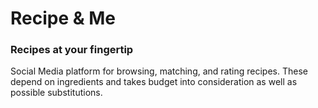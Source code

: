 # Recipe & Me
### Recipes at your fingertip
Social Media platform for browsing, matching, and rating recipes. These depend on ingredients and takes budget into consideration as well as possible substitutions.
